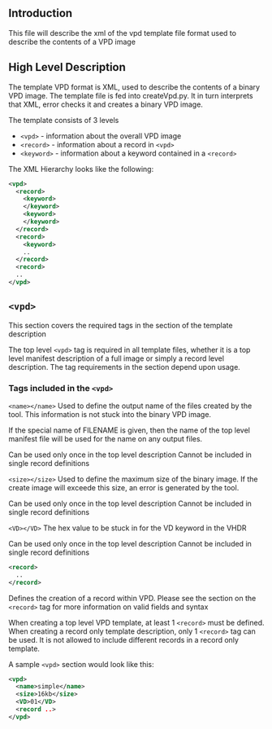 ## Introduction

This file will describe the xml of the vpd template file format used to
describe the contents of a VPD image

## High Level Description

The template VPD format is XML, used to describe the contents of a binary VPD image.  The template file is fed into createVpd.py.  It in turn interprets that XML, error checks it and creates a binary VPD image.

The template consists of 3 levels
* `<vpd>` - information about the overall VPD image
* `<record>` - information about a record in `<vpd>`
* `<keyword>` - information about a keyword contained in a `<record>`

The XML Hierarchy looks like the following:
``` xml
<vpd>
  <record>
    <keyword>
    </keyword>
    <keyword>
    </keyword>
  </record>
  <record>
    <keyword>
    ..
  </record>
  <record>
  ..
</vpd>
```

## `<vpd>`
This section covers the required tags in the <vpd> section of the template description
 
The top level `<vpd>` tag is required in all template files, whether it is a top level manifest description of a full image or simply a record level description.  The tag requirements in the <vpd> section depend upon usage.

### Tags included in the `<vpd>`
`<name></name>`
Used to define the output name of the files created by the tool.  This information is not stuck into the binary VPD image.

If the special name of FILENAME is given, then the name of the top level manifest file will be used for the name on any output files.

Can be used only once in the top level description
Cannot be included in single record definitions

`<size></size>`
Used to define the maximum size of the binary image.  If the create image will exceede this size, an error is generated by the tool.

Can be used only once in the top level description
Cannot be included in single record definitions

`<VD></VD>`
The hex value to be stuck in for the VD keyword in the VHDR

Can be used only once in the top level description
Cannot be included in single record definitions

``` xml
<record>
  ..
</record>
```
Defines the creation of a record within VPD.  Please see the section on the `<record>` tag for more information on valid fields and syntax

When creating a top level VPD template, at least 1 `<record>` must be defined.
When creating a record only template description, only 1 `<record>` tag can be used.  It is not allowed to include different records in a record only template.

A sample `<vpd>` section would look like this:
``` xml
<vpd>
  <name>simple</name>
  <size>16kb</size>
  <VD>01</VD>
  <record ..>
</vpd>
```